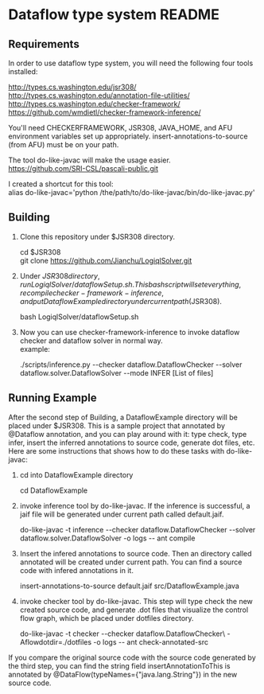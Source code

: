 Dataflow type system README
==================================

Requirements
------------
In order to use dataflow type system, you will need the following four tools installed:

http://types.cs.washington.edu/jsr308/                                                              
http://types.cs.washington.edu/annotation-file-utilities/                                
http://types.cs.washington.edu/checker-framework/                                              
https://github.com/wmdietl/checker-framework-inference/                                                  

You'll need CHECKERFRAMEWORK, JSR308, JAVA_HOME, and AFU environment variables set up appropriately.
insert-annotations-to-source (from AFU) must be on your path.

The tool do-like-javac will make the usage easier.                                                  
https://github.com/SRI-CSL/pascali-public.git                                        

I created a shortcut for this tool:    
alias do-like-javac='python /the/path/to/do-like-javac/bin/do-like-javac.py'

Building
------------
1. Clone this repository under $JSR308 directory.

   cd $JSR308                                                  
   git clone https://github.com/Jianchu/LogiqlSolver.git  
2. Under $JSR308 directory, run LogiqlSolver/dataflowSetup.sh. This bash script will set everything, recompile checker-framework-inference, and put DataflowExample directory under current path ($JSR308).

   bash LogiqlSolver/dataflowSetup.sh
3. Now you can use checker-framework-inference to invoke dataflow checker and dataflow solver in normal way.  
    example:  

    ./scripts/inference.py --checker dataflow.DataflowChecker --solver dataflow.solver.DataflowSolver --mode INFER [List of files]  

Running Example
------------
After the second step of Building, a DataflowExample directory will be placed under $JSR308.  This is a sample project that annotated by @Dataflow annotation, and you can play around with it: type check, type infer, insert the inferred annotations to source code, generate dot files, etc.       
Here are some instructions that shows how to do these tasks with do-like-javac:

1. cd into DataflowExample directory   

   cd DataflowExample  
2. invoke inference tool by do-like-javac. If the inference is successful, a jaif file will be generated under current path called default.jaif.    

   do-like-javac -t inference --checker dataflow.DataflowChecker --solver dataflow.solver.DataflowSolver -o logs -- ant compile     
3. Insert the infered annotations to source code. Then an directory called annotated will be created under current path. You can find a source code with infered annotations in it.  

   insert-annotations-to-source default.jaif src/DataflowExample.java     
4. invoke checker tool by do-like-javac. This step will type check the new created source code, and generate .dot files that visualize the control flow graph, which be placed under dotfiles directory. 

   do-like-javac -t checker --checker dataflow.DataflowChecker\ -Aflowdotdir=./dotfiles -o logs -- ant check-annotated-src    

If you compare the original source code with the source code generated by the third step, you can find the string field insertAnnotationToThis is annotated by @DataFlow(typeNames={"java.lang.String"}) in the new source code.  

 





